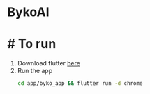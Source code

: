 # BykoAI

# # To run
1. Download flutter [here](https://docs.flutter.dev/get-started/install)
2. Run the app
   ```bash
   cd app/byko_app && flutter run -d chrome
   ```

